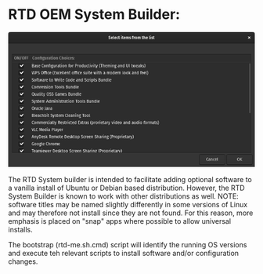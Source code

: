 # RTD OEM System Builder:
![RTD Builder Screenshot](Media_files/Scr9.png?raw=true "Executing the Script")

The RTD System builder is intended to facilitate adding optional software to a vanilla install of Ubuntu or Debian based distribution. However, the RTD System Builder is known to work with other distributions as well. NOTE: software titles may be named slightly differently in some versions of Linux and may therefore not install since they are not found. For this reason, more emphasis is placed on "snap" apps where possible to allow universal installs. 

The bootstrap (rtd-me.sh.cmd) script will identify the running OS versions and execute teh relevant scripts to install software and/or configuration changes. 
